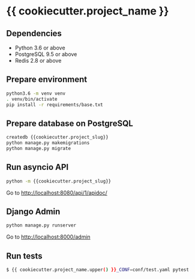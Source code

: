 # {{ cookiecutter.project_name }}

## Dependencies
* Python 3.6 or above
* PostgreSQL 9.5 or above
* Redis 2.8 or above

## Prepare environment

```bash
python3.6 -m venv venv
. venv/bin/activate
pip install -r requirements/base.txt
```

## Prepare database on PostgreSQL

```bash
createdb {{cookiecutter.project_slug}}
python manage.py makemigrations
python manage.py migrate
```

## Run asyncio API

```bash
python -m {{cookiecutter.project_slug}}
```
Go to [http://localhost:8080/api/1/apidoc/](http://localhost:8080/api/1/apidoc/)

## Django Admin

```bash
python manage.py runserver
```

Go to [http://localhost:8000/admin](http://localhost:8000/admin)

## Run tests

```bash
$ {{ cookiecutter.project_name.upper() }}_CONF=conf/test.yaml pytest
```
